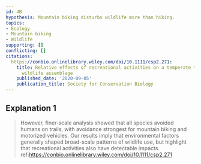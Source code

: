 ```yaml
---
id: 4B
hypothesis: Mountain biking disturbs wildlife more than hiking.
topics:
- Ecology
- Mountain biking
- Wildlife
supporting: []
conflicting: []
citations:
  https://conbio.onlinelibrary.wiley.com/doi/10.1111/csp2.271:
    title: Relative effects of recreational activities on a temperate terrestrial
      wildlife assemblage
    published_date: '2020-09-05'
    publication_title: Society for Conservation Biology
---
```

## Explanation 1

> However, finer‐scale analysis showed that all species avoided humans on trails, with avoidance strongest for mountain biking and motorized vehicles. Our results imply that environmental factors generally shaped broad-scale patterns of wildlife use, but highlight that recreational activities also have detectable impacts.
> ref:https://conbio.onlinelibrary.wiley.com/doi/10.1111/csp2.271
